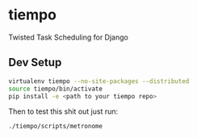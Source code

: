 # tiempo
Twisted Task Scheduling for Django


## Dev Setup

```bash
virtualenv tiempo --no-site-packages --distributed
source tiempo/bin/activate
pip install -e <path to your tiempo repo>
```

Then to test this shit out just run:

```bash
./tiempo/scripts/metronome
```
